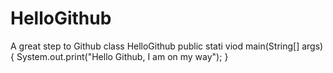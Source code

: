 # HelloGithub
A great step to Github
class HelloGithub
 public stati viod main(String[] args){
  System.out.print("Hello Github, I am on my way");
 }
